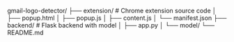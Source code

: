 gmail-logo-detector/
├── extension/          # Chrome extension source code
│   ├── popup.html
│   ├── popup.js
│   ├── content.js
│   └── manifest.json
├── backend/            # Flask backend with model
│   ├── app.py
│   └── model/
└── README.md
